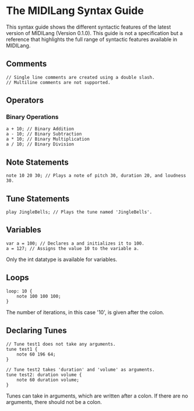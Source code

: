 # The MIDILang Syntax Guide
This syntax guide shows the different syntactic features of the latest version of MIDILang (Version 0.1.0). This guide is not a specification but a reference that highlights the full range of syntactic features available in MIDILang.

## Comments
```midilang
// Single line comments are created using a double slash.
// Multiline comments are not supported.
```

## Operators
### Binary Operations
```midilang
a + 10; // Binary Addition
a - 10; // Binary Subtraction
a * 10; // Binary Multiplication
a / 10; // Binary Division
```

## Note Statements
```midilang
note 10 20 30; // Plays a note of pitch 30, duration 20, and loudness 30.
```

## Tune Statements
```midilang
play JingleBells; // Plays the tune named 'JingleBells'.
```

## Variables
```midilang
var a = 100; // Declares a and initializes it to 100.
a = 127; // Assigns the value 10 to the variable a.
```
Only the int datatype is available for variables.

## Loops
```midilang
loop: 10 {
    note 100 100 100;
}
```
The number of iterations, in this case '10', is given after the colon.

## Declaring Tunes
```midilang
// Tune test1 does not take any arguments.
tune test1 {
    note 60 196 64;
}

// Tune test2 takes 'duration' and 'volume' as arguments.
tune test2: duration volume {
    note 60 duration volume;
}
```
Tunes can take in arguments, which are written after a colon. If there are no arguments, there should not be a colon.
